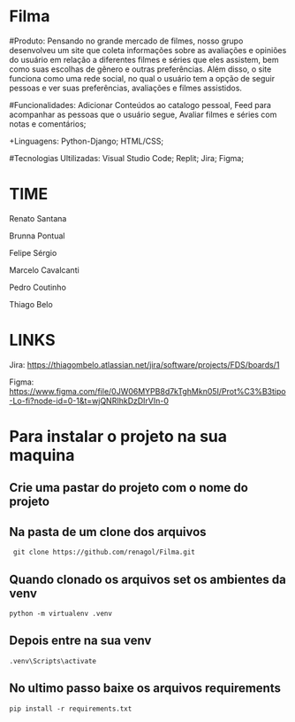 # Filma
#Produto: Pensando no grande mercado de filmes, nosso grupo desenvolveu um site que coleta informações sobre as avaliações e opiniões do usuário em relação a diferentes filmes e séries que eles assistem, bem como suas escolhas de gênero e outras preferências. Além disso, o site funciona como uma rede social, no qual o usuário tem a opção de seguir pessoas e ver suas preferências, avaliações e filmes assistidos.                                          

#Funcionalidades: Adicionar Conteúdos ao catalogo pessoal, Feed para acompanhar as pessoas que o usuário segue, Avaliar filmes e séries com notas e comentários;

+Linguagens: 
Python-Django;
HTML/CSS;

#Tecnologias Ultilizadas: 
Visual Studio Code;
Replit;
Jira;
Figma;

# TIME 
Renato Santana

Brunna Pontual

Felipe Sérgio

Marcelo Cavalcanti

Pedro Coutinho

Thiago Belo

# LINKS
Jira:  https://thiagombelo.atlassian.net/jira/software/projects/FDS/boards/1

Figma: https://www.figma.com/file/0JW06MYPB8d7kTghMkn05I/Prot%C3%B3tipo-Lo-fi?node-id=0-1&t=wjQNRIhkDzDIrVIn-0

# #

# Para instalar o projeto na sua maquina #
 
 ## Crie uma pastar do projeto com o nome do projeto ##
  ## Na pasta de um clone dos arquivos ##
     git clone https://github.com/renagol/Filma.git
     
 ## Quando clonado os arquivos set os ambientes da venv ## 
    python -m virtualenv .venv
  
 ## Depois entre na sua venv ## 
    .venv\Scripts\activate
  
  ## No ultimo passo baixe os arquivos requirements ##
    pip install -r requirements.txt
